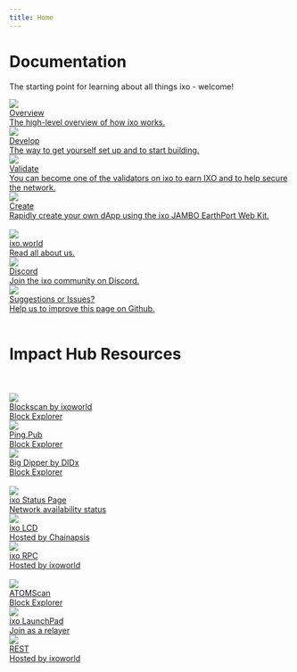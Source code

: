 ```yaml
---
title: Home
---
```


# Documentation

The starting point for learning about all things ixo - welcome!

<div class="cards twoColumn">
  <a href="overview/" class="card">
    <img src="img/book-open-solid.svg" class="filter-icon"/>
    <div class="title">
      Overview
    </div>
    <div class="text">
      The high-level overview of how ixo works.
    </div>
  </a>
  <a href="develop/" class="card">
    <img src="img/code-solid.svg" class="filter-icon"/>
    <div class="title">
      Develop
    </div>
    <div class="text">
      The way to get yourself set up and to start building.
    </div>
  </a>

  <a href="validate/" class="card">
    <img src="img/check-circle-solid.svg" class="filter-icon"/>
    <div class="title">
      Validate
    </div>
    <div class="text">
      You can become one of the validators on ixo to earn IXO and to help secure the network.
    </div>
  </a>

  <a href="integrate/" class="card">
    <img src="img/cubes-solid.svg" class="filter-icon"/>
    <div class="title">
      Create
    </div>
    <div class="text">
      Rapidly create your own dApp using the ixo JAMBO EarthPort Web Kit.
    </div>
  </a>

</div>

<br />

<div class="cards threeColumn">
  <a href="https://www.ixo.world/" class="card lg" target="_blank">
    <img src="img/ixo_x.svg">
    <div class="title">
     ixo.world
    </div>
    <div class="text">
      Read all about us.
    </div>
  </a>
<a href="https://discord.gg/xFSdGBAw" class="card lg" target="_blank">
    <img src="img/discord.svg">
    <div class="title">
     Discord
    </div>
    <div class="text">
      Join the ixo community on Discord.
    </div>
  </a>
  <a href="https://github.com/ixofoundation/documents" class="card lg" target="_blank">
    <img src="img/github.svg">
    <div class="title">
    Suggestions or Issues?
    </div>
    <div class="text">
    Help us to improve this page on Github.
    </div>
  </a>
</div>

<br />

# Impact Hub Resources
<br />
<br />
<div class="cards threeColumn">
  <a href="https://blockscan.ixo.world/" class="card lg" target="_blank">
    <img src="img/01_blockscan.png">
    <div class="title">
     Blockscan by ixoworld
    </div>
    <div class="text">
     Block Explorer
    </div>
  </a>
  <a href="https://ping.pub/ixo" class="card lg" target="_blank">
    <img src="img/02_ping.png">
    <div class="title">
     Ping.Pub
    </div>
    <div class="text">
     Block Explorer
    </div>
  </a>
  <a href="https://explorer.ixo.earth/" class="card lg" target="_blank">
    <img src="img/03_bigdipper.png">
    <div class="title">
     Big Dipper by DIDx
    </div>
    <div class="text">
     Block Explorer
    </div>
  </a>
</div>
<br />
<div class="cards threeColumn">
  <a href="https://status.ixo.earth/" class="card lg" target="_blank">
    <img src="img/04_ixostatus.png">
    <div class="title">
      ixo Status Page
    </div>
    <div class="text">
     Network availability status
    </div>
  </a>
  <a href="https://lcd-impacthub.keplr.app/" class="card lg" target="_blank">
    <img src="img/05_lcd.png">
    <div class="title">
     ixo LCD
    </div>
    <div class="text">
     Hosted by Chainapsis
    </div>
  </a>
  <a href="https://impacthub.ixo.world/rpc/" class="card lg" target="_blank">
    <img src="img/06_rpc.png">
    <div class="title">
     ixo RPC
    </div>
    <div class="text">
     Hosted by ixoworld
    </div>
  </a>
</div>
<br />
<div class="cards threeColumn">
  <a href="https://atomscan.com/ixo/" class="card lg" target="_blank">
    <img src="img/07_atomscan.png">
    <div class="title">
     ATOMScan
    </div>
    <div class="text">
     Block Explorer
    </div>
  </a>
  <a href="https://launchpad.ixo.world/" class="card lg" target="_blank">
    <img src="img/08_launchpad.png">
    <div class="title">
     ixo LaunchPad
    </div>
    <div class="text">
     Join as a relayer
    </div>
  </a>
    <a href="https://impacthub.ixo.world/rest/" class="card lg" target="_blank">
    <img src="img/09_rest.png">
    <div class="title">
     REST
    </div>
    <div class="text">
     Hosted by ixoworld
    </div>
  </a>
</div>
